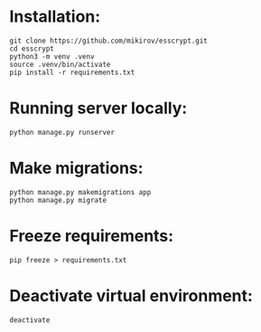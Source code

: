 # Installation:
```
git clone https://github.com/mikirov/esscrypt.git
cd esscrypt
python3 -m venv .venv
source .venv/bin/activate
pip install -r requirements.txt
```
# Running server locally:
```
python manage.py runserver
```

# Make migrations:
```
python manage.py makemigrations app
python manage.py migrate
```
# Freeze requirements:
```
pip freeze > requirements.txt
```

# Deactivate virtual environment:
```
deactivate
```